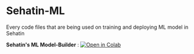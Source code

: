 # Sehatin-ML
Every code files that are being used on training and deploying ML model in Sehatin

**Sehatin's ML Model-Builder** :
[![Open in Colab](https://colab.research.google.com/assets/colab-badge.svg)](https://colab.research.google.com/drive/1axgminKjwlcDB0mIyLXxd6X54TijoYKJ?usp=sharing)
